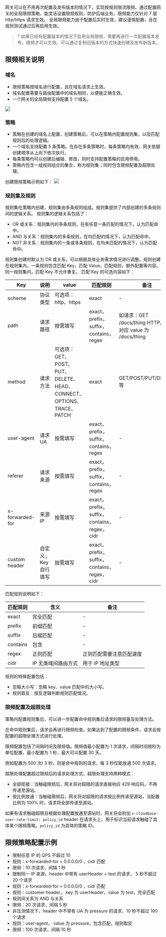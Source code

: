 网关可以在不用再次配置及发布版本的情况下，实现按规则限流限频。通过配置网关的全局限频策略，能灵活设置限频规则，防护后端业务。限频能力仅针对 7 层 http/https 请求生效。
全局限频能力由于配置后实时生效，建议谨慎配置，且在规则测试通过后再启用生效。

>? 如果已经有配置版本的情况下启用全局限频，需要再进行一次配置版本发布，限频才可以生效。可以通过复制旧版本的方式快速创建及发布新版本。


## 限频相关说明
### 域名
- 限频策略按域名进行配置，且在域名请求上生效。
- 域名配置需要与路由配置中的域名相同，以便能正确生效。
- 一个网关的全局限频支持配置 5 个域名。

![](https://qcloudimg.tencent-cloud.cn/raw/36393e6f8681fa15dc741b13d9fa5d0f.png)

### 策略
- 策略在创建的域名上配置，创建策略后，可以在策略内配置规则集，以及匹配规则后的处理逻辑。
- 一个域名支持配置 5 条策略。在存在多条策略时，每条策略均有效，网关依据创建顺序从上向下依次执行。
- 每条策略均可以创建后编辑、修改，同时支持配置策略的启用停用。
- 策略内包含一组规则组合的集合，称为规则集；同时包含限频配置及超限处理。


创建限频策略示例如下：
![](https://qcloudimg.tencent-cloud.cn/raw/7e8aefaca7ffaa71ce2b6c1e2ce9ed04.png)

### 规则集及规则
规则集在策略内创建，规则集由多条规则组成。规则集提供了内部创建的多条规则间的逻辑关系。
规则集的逻辑关系包括了：
- OR 或关系：规则集内的多条规则，在有任意一条匹配的情况下，认为匹配命中。
- AND 与关系：规则集内的多条规则，在均匹配的情况下，认为匹配命中。
- NOT 非关系：规则集内的一条或多条规则，在均未匹配的情况下，认为匹配命中。

规则集创建时默认为 OR 或关系，可以根据具体业务需求情况进行调整。规则创建在规则集内，一条规则包含匹配 Key，匹配 Value，匹配规则，额外配置等内容。同一规则集内，匹配 Key 不允许重复。
匹配 Key 的可选内容如下：

| Key      | 说明          | value              | 匹配规则             | 备注 |
| ---      | ---          |  ---               |  ---                | ---  |
|scheme    | 协议类型      |可选项：http、https    | exact              |  - |
|path	    | 请求路径      |按需填写               |exact，prefix，suffix，contains，regex |如请求：GET /docs/thing HTTP/1.1，对应 value 为 /docs/thing|
|method    | 请求方法      |可选项：GET、POST、PUT、DELETE、HEAD、CONNECT、OPTIONS、TRACE、PATCH |exact | GET/POST/PUT/DELETE 等|
|user-agent | 请求 UA      |按需填写               |exact，prefix，suffix，contains，regex| -|
|referer    | 请求来源      |按需填写               |exact，prefix，suffix，contains，regex|- |
|x-forwarded-for | 来源 IP  |按需填写              |exact，prefix，suffix，contains，regex，cidr| -|
|custom header |自定义，Key 自行填写 |按需填写       |exact，prefix，suffix，contains，regex，cidr|- |

匹配规则说明如下：

|匹配规则    |含义      |备注|
| ---       | ---     | ---| 
|exact      |完全匹配   |  - |
|prefix     |前缀匹配   |  - |
|suffix     |后缀匹配   |  - | 	
|contains   |包含       | -  |
|regex      |正则匹配   |正则匹配需要注意匹配速度|
|cidr       |IP 无类域间路由方式    |用于 IP 地址类型|

规则的特殊配置包括：
- 忽略大小写：忽略 key、value 匹配中的大小写。
- 规则取反：按反逻辑判断规则匹配情况。

### 限频配置及超限处理

策略内配置规则集后，可以进一步配置命中规则集后请求的限频量及处理方式。

在命中规则集后，请求会再进行限频检查。如果达到了配置的限频条件，请求会按配置的超限处理方式进行处理。

限频配置包括了间隔时间及限频值。限频值最小配置为 1 次请求，间隔时间按秒为单位配置，最小配置为 1 秒，最大可以配置 30 天。

例如配置为 500 次/ 3 秒，则是命中规则的请求，每 3 秒仅能放通 500 次请求。

超限处理配置超过限频后的请求处理方式，超限处理支持两种模式：

- 全部拒接：当触碰限频后，网关将对超限的请求直接响应 429 响应码，不再传递至源站。
- 按比例放通：当触碰限频后，网关将对超限的请求按比例传递至源站，当配置比例为 100% 时，请求将全部传递至源站。

如果有请求触碰超限且根据处理配置放通至源站时，网关将会附加 `x-cloudbase-user-rate-limit: policy_id` header 在请求头上，用于标识当前请求触碰了具体某个限频策略。`policy_id` 为具体的策略 ID。


## 限频策略配置示例

- 限制任意 IP 的 QPS 不超过 10
 - 规则：x-forwarded-for = 0.0.0.0/0 ，cidr 匹配
 - 限频：10 次请求，间隔 1 秒
- 限制同一 IP 来源，header 中带有 userHeader = test 的请求， 5 秒不超过 20 个请求
 - 规则：x-forwarded-for = 0.0.0.0/0 ，cidr 匹配
 - 规则：customer header， key 为 userHeader，value 为 test，完全匹配
 - 规则间关系为 AND 与关系
 - 限频：20 次请求，间隔 5 秒
- 非压测情况下，header 中不带有 UA 为 pressure 的请求，10 秒不超过 100 个请求
 - 规则：user-agent， value 为 pressure，包含匹配，规则取反
 - 限频：100 次请求，间隔 10 秒

